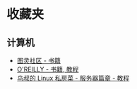 # 收藏夹

## 计算机

* [图灵社区 - 书籍](http://www.ituring.com.cn/)
* [O'REILLY - 书籍, 教程](https://www.safaribooksonline.com/home/)
* [鸟叔的 Linux 私房菜 - 服务器篇章 - 教程](http://shouce.jb51.net/vbird-linux-server-3/part1.html)
